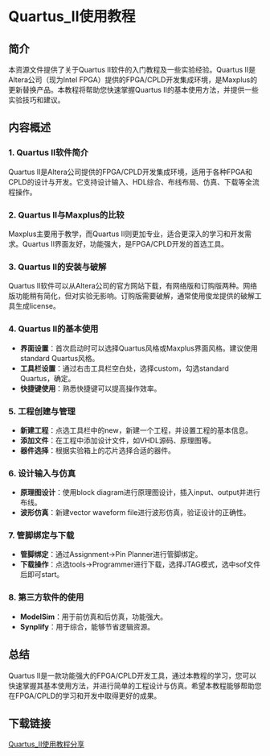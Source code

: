# Quartus_II使用教程

## 简介

本资源文件提供了关于Quartus II软件的入门教程及一些实验经验。Quartus II是Altera公司（现为Intel FPGA）提供的FPGA/CPLD开发集成环境，是Maxplus的更新替换产品。本教程将帮助您快速掌握Quartus II的基本使用方法，并提供一些实验技巧和建议。

## 内容概述

### 1. Quartus II软件简介

Quartus II是Altera公司提供的FPGA/CPLD开发集成环境，适用于各种FPGA和CPLD的设计与开发。它支持设计输入、HDL综合、布线布局、仿真、下载等全流程操作。

### 2. Quartus II与Maxplus的比较

Maxplus主要用于教学，而Quartus II则更加专业，适合更深入的学习和开发需求。Quartus II界面友好，功能强大，是FPGA/CPLD开发的首选工具。

### 3. Quartus II的安装与破解

Quartus II软件可以从Altera公司的官方网站下载，有网络版和订购版两种。网络版功能稍有简化，但对实验无影响。订购版需要破解，通常使用俊龙提供的破解工具生成license。

### 4. Quartus II的基本使用

- **界面设置**：首次启动时可以选择Quartus风格或Maxplus界面风格。建议使用standard Quartus风格。
- **工具栏设置**：通过右击工具栏空白处，选择custom，勾选standard Quartus，确定。
- **快捷键使用**：熟悉快捷键可以提高操作效率。

### 5. 工程创建与管理

- **新建工程**：点选工具栏中的new，新建一个工程，并设置工程的基本信息。
- **添加文件**：在工程中添加设计文件，如VHDL源码、原理图等。
- **器件选择**：根据实验箱上的芯片选择合适的器件。

### 6. 设计输入与仿真

- **原理图设计**：使用block diagram进行原理图设计，插入input、output并进行布线。
- **波形仿真**：新建vector waveform file进行波形仿真，验证设计的正确性。

### 7. 管脚绑定与下载

- **管脚绑定**：通过Assignment->Pin Planner进行管脚绑定。
- **下载操作**：点选tools->Programmer进行下载，选择JTAG模式，选中sof文件后即可start。

### 8. 第三方软件的使用

- **ModelSim**：用于前仿真和后仿真，功能强大。
- **Synplify**：用于综合，能够节省逻辑资源。

## 总结

Quartus II是一款功能强大的FPGA/CPLD开发工具，通过本教程的学习，您可以快速掌握其基本使用方法，并进行简单的工程设计与仿真。希望本教程能够帮助您在FPGA/CPLD的学习和开发中取得更好的成果。

## 下载链接

[Quartus_II使用教程分享](https://pan.quark.cn/s/a9c9490e6d2d)